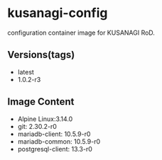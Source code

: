 # kusanagi-config

configuration container image for KUSANAGI RoD.

## Versions(tags)
- latest
- 1.0.2-r3

## Image Content
- Alpine Linux:3.14.0
- git: 2.30.2-r0
- mariadb-client: 10.5.9-r0
- mariadb-common: 10.5.9-r0
- postgresql-client: 13.3-r0

